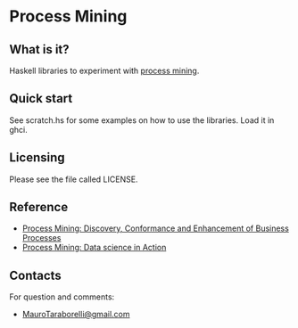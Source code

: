 Process Mining
==============

What is it?
-----------
Haskell libraries to experiment with [process mining](http://www.processmining.org/).

Quick start
-----------
See scratch.hs for some examples on how to use the libraries. Load it in ghci.

Licensing
---------
Please see the file called LICENSE.

Reference
---------
- [Process Mining: Discovery, Conformance and Enhancement of Business Processes](http://www.processmining.org/book/start)
- [Process Mining: Data science in Action](https://www.coursera.org/course/procmin)

Contacts
--------
For question and comments:

- [MauroTaraborelli@gmail.com](mailto:MauroTaraborelli@gmail.com)
